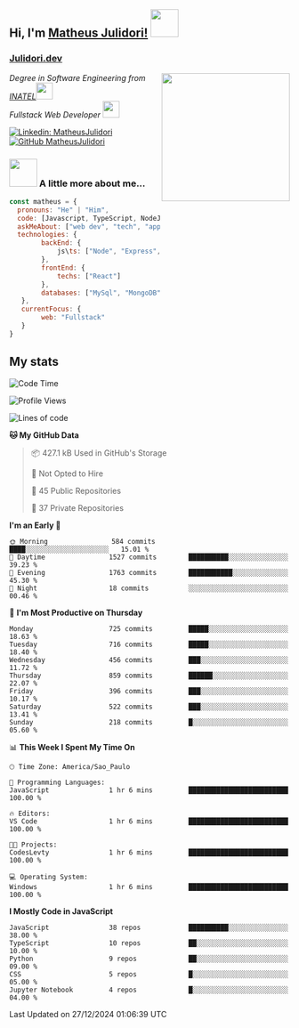 <h2> Hi, I'm <a href="https://matheusjulidori.github.io" target="_blank">Matheus Julidori!</a> <img src="https://media.giphy.com/media/12oufCB0MyZ1Go/giphy.gif" width="50"></h2>
<h3><a href="https://julidori.dev/">Julidori.dev</a></h3>
<img align='right' src="https://media.giphy.com/media/3oKIPnAiaMCws8nOsE/giphy.gif" width="230" height="auto">
<p><em>Degree in Software Engineering from <a href="http://www.inatel.br" target="_blank">INATEL</a><img src="https://media.giphy.com/media/fYSnHlufseco8Fh93Z/giphy.gif" width="30"></br>
  Fullstack Web Developer <img src="https://media.giphy.com/media/WUlplcMpOCEmTGBtBW/giphy.gif" width="30">
</em></p>

[![Linkedin: MatheusJulidori](https://img.shields.io/badge/-MatheusJulidori-blue?style=flat-square&logo=Linkedin&logoColor=white&link=https://www.linkedin.com/in/MatheusJulidori/)](https://www.linkedin.com/in/MatheusJulidori/)
[![GitHub MatheusJulidori](https://img.shields.io/github/followers/matheusjulidori?label=follow&style=social)](https://github.com/MatheusJulidori)


### <img src="https://media.giphy.com/media/VgCDAzcKvsR6OM0uWg/giphy.gif" width="50"> A little more about me...  

```javascript
const matheus = {
  pronouns: "He" | "Him",
  code: [Javascript, TypeScript, NodeJS, Express, NestJS, React, MySQL, MongoDB, HTML, CSS, Python, Django, PostgreSQL],
  askMeAbout: ["web dev", "tech", "app dev", "games"],
  technologies: {
        backEnd: {
            js\ts: ["Node", "Express", "NestJS"]
        },
        frontEnd: {
            techs: ["React"]
        },
        databases: ["MySql", "MongoDB", "PostgreSQL"],
   },
   currentFocus: {
        web: "Fullstack"
   }
}
```
<h2>My stats</h2>

<!--START_SECTION:waka-->
![Code Time](http://img.shields.io/badge/Code%20Time-730%20hrs%2044%20mins-blue)

![Profile Views](http://img.shields.io/badge/Profile%20Views-4-blue)

![Lines of code](https://img.shields.io/badge/From%20Hello%20World%20I%27ve%20Written-7.5%20million%20lines%20of%20code-blue)

**🐱 My GitHub Data** 

> 📦 427.1 kB Used in GitHub's Storage 
 > 
> 🚫 Not Opted to Hire
 > 
> 📜 45 Public Repositories 
 > 
> 🔑 37 Private Repositories 
 > 
**I'm an Early 🐤** 

```text
🌞 Morning                584 commits         ████░░░░░░░░░░░░░░░░░░░░░   15.01 % 
🌆 Daytime                1527 commits        ██████████░░░░░░░░░░░░░░░   39.23 % 
🌃 Evening                1763 commits        ███████████░░░░░░░░░░░░░░   45.30 % 
🌙 Night                  18 commits          ░░░░░░░░░░░░░░░░░░░░░░░░░   00.46 % 
```
📅 **I'm Most Productive on Thursday** 

```text
Monday                   725 commits         █████░░░░░░░░░░░░░░░░░░░░   18.63 % 
Tuesday                  716 commits         █████░░░░░░░░░░░░░░░░░░░░   18.40 % 
Wednesday                456 commits         ███░░░░░░░░░░░░░░░░░░░░░░   11.72 % 
Thursday                 859 commits         ██████░░░░░░░░░░░░░░░░░░░   22.07 % 
Friday                   396 commits         ███░░░░░░░░░░░░░░░░░░░░░░   10.17 % 
Saturday                 522 commits         ███░░░░░░░░░░░░░░░░░░░░░░   13.41 % 
Sunday                   218 commits         █░░░░░░░░░░░░░░░░░░░░░░░░   05.60 % 
```


📊 **This Week I Spent My Time On** 

```text
🕑︎ Time Zone: America/Sao_Paulo

💬 Programming Languages: 
JavaScript               1 hr 6 mins         █████████████████████████   100.00 % 

🔥 Editors: 
VS Code                  1 hr 6 mins         █████████████████████████   100.00 % 

🐱‍💻 Projects: 
CodesLevty               1 hr 6 mins         █████████████████████████   100.00 % 

💻 Operating System: 
Windows                  1 hr 6 mins         █████████████████████████   100.00 % 
```

**I Mostly Code in JavaScript** 

```text
JavaScript               38 repos            ██████████░░░░░░░░░░░░░░░   38.00 % 
TypeScript               10 repos            ██░░░░░░░░░░░░░░░░░░░░░░░   10.00 % 
Python                   9 repos             ██░░░░░░░░░░░░░░░░░░░░░░░   09.00 % 
CSS                      5 repos             █░░░░░░░░░░░░░░░░░░░░░░░░   05.00 % 
Jupyter Notebook         4 repos             █░░░░░░░░░░░░░░░░░░░░░░░░   04.00 % 
```




 Last Updated on 27/12/2024 01:06:39 UTC
<!--END_SECTION:waka-->
